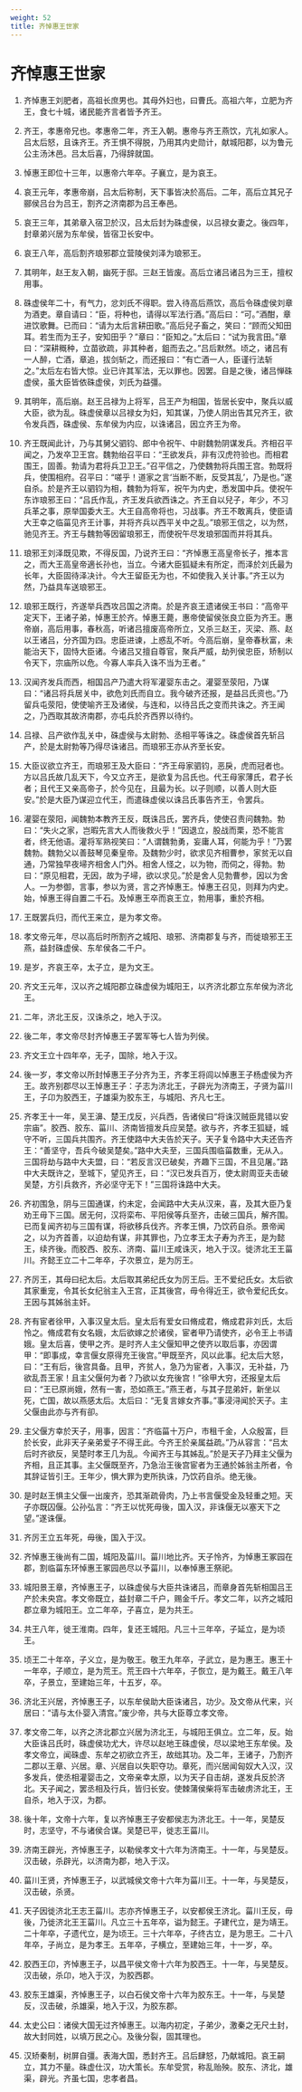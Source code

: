 ```yaml
---
weight: 52
title: 齐悼惠王世家
---
```


# 齐悼惠王世家

1. <span id="齐悼惠王世家-1"></span>
齐悼惠王刘肥者，高祖长庶男也。其母外妇也，曰曹氏。高祖六年，立肥为齐王，食七十城，诸民能齐言者皆予齐王。

2. <span id="齐悼惠王世家-2"></span>
齐王，孝惠帝兄也。孝惠帝二年，齐王入朝。惠帝与齐王燕饮，亢礼如家人。吕太后怒，且诛齐王。齐王惧不得脱，乃用其内史勋计，献城阳郡，以为鲁元公主汤沐邑。吕太后喜，乃得辞就国。

3. <span id="齐悼惠王世家-3"></span>
悼惠王即位十三年，以惠帝六年卒。子襄立，是为哀王。

4. <span id="齐悼惠王世家-4"></span>
哀王元年，孝惠帝崩，吕太后称制，天下事皆决於高后。二年，高后立其兄子郦侯吕台为吕王，割齐之济南郡为吕王奉邑。

5. <span id="齐悼惠王世家-5"></span>
哀王三年，其弟章入宿卫於汉，吕太后封为硃虚侯，以吕禄女妻之。後四年，封章弟兴居为东牟侯，皆宿卫长安中。

6. <span id="齐悼惠王世家-6"></span>
哀王八年，高后割齐琅邪郡立营陵侯刘泽为琅邪王。

7. <span id="齐悼惠王世家-7"></span>
其明年，赵王友入朝，幽死于邸。三赵王皆废。高后立诸吕诸吕为三王，擅权用事。

8. <span id="齐悼惠王世家-8"></span>
硃虚侯年二十，有气力，忿刘氏不得职。尝入待高后燕饮，高后令硃虚侯刘章为酒吏。章自请曰：“臣，将种也，请得以军法行酒。”高后曰：“可。”酒酣，章进饮歌舞。已而曰：“请为太后言耕田歌。”高后兒子畜之，笑曰：“顾而父知田耳。若生而为王子，安知田乎？”章曰：“臣知之。”太后曰：“试为我言田。”章曰：“深耕穊种，立苗欲疏，非其种者，鉏而去之。”吕后默然。顷之，诸吕有一人醉，亡酒，章追，拔剑斩之，而还报曰：“有亡酒一人，臣谨行法斩之。”太后左右皆大惊。业已许其军法，无以罪也。因罢。自是之後，诸吕惮硃虚侯，虽大臣皆依硃虚侯，刘氏为益彊。

9. <span id="齐悼惠王世家-9"></span>
其明年，高后崩。赵王吕禄为上将军，吕王产为相国，皆居长安中，聚兵以威大臣，欲为乱。硃虚侯章以吕禄女为妇，知其谋，乃使人阴出告其兄齐王，欲令发兵西，硃虚侯、东牟侯为内应，以诛诸吕，因立齐王为帝。

10. <span id="齐悼惠王世家-10"></span>
齐王既闻此计，乃与其舅父驷钧、郎中令祝午、中尉魏勃阴谋发兵。齐相召平闻之，乃发卒卫王宫。魏勃绐召平曰：“王欲发兵，非有汉虎符验也。而相君围王，固善。勃请为君将兵卫卫王。”召平信之，乃使魏勃将兵围王宫。勃既将兵，使围相府。召平曰：“嗟乎！道家之言‘当断不断，反受其乱’，乃是也。”遂自杀。於是齐王以驷钧为相，魏勃为将军，祝午为内史，悉发国中兵。使祝午东诈琅邪王曰：“吕氏作乱，齐王发兵欲西诛之。齐王自以兒子，年少，不习兵革之事，原举国委大王。大王自高帝将也，习战事。齐王不敢离兵，使臣请大王幸之临菑见齐王计事，并将齐兵以西平关中之乱。”琅邪王信之，以为然，驰见齐王。齐王与魏勃等因留琅邪王，而使祝午尽发琅邪国而并将其兵。

11. <span id="齐悼惠王世家-11"></span>
琅邪王刘泽既见欺，不得反国，乃说齐王曰：“齐悼惠王高皇帝长子，推本言之，而大王高皇帝適长孙也，当立。今诸大臣狐疑未有所定，而泽於刘氏最为长年，大臣固待泽决计。今大王留臣无为也，不如使我入关计事。”齐王以为然，乃益具车送琅邪王。

12. <span id="齐悼惠王世家-12"></span>
琅邪王既行，齐遂举兵西攻吕国之济南。於是齐哀王遗诸侯王书曰：“高帝平定天下，王诸子弟，悼惠王於齐。悼惠王薨，惠帝使留侯张良立臣为齐王。惠帝崩，高后用事，春秋高，听诸吕擅废高帝所立，又杀三赵王，灭梁、燕、赵以王诸吕，分齐国为四。忠臣进谏，上惑乱不听。今高后崩，皇帝春秋富，未能治天下，固恃大臣诸。今诸吕又擅自尊官，聚兵严威，劫列侯忠臣，矫制以令天下，宗庙所以危。今寡人率兵入诛不当为王者。”

13. <span id="齐悼惠王世家-13"></span>
汉闻齐发兵而西，相国吕产乃遣大将军灌婴东击之。灌婴至荥阳，乃谋曰：“诸吕将兵居关中，欲危刘氏而自立。我今破齐还报，是益吕氏资也。”乃留兵屯荥阳，使使喻齐王及诸侯，与连和，以待吕氏之变而共诛之。齐王闻之，乃西取其故济南郡，亦屯兵於齐西界以待约。

14. <span id="齐悼惠王世家-14"></span>
吕禄、吕产欲作乱关中，硃虚侯与太尉勃、丞相平等诛之。硃虚侯首先斩吕产，於是太尉勃等乃得尽诛诸吕。而琅邪王亦从齐至长安。

15. <span id="齐悼惠王世家-15"></span>
大臣议欲立齐王，而琅邪王及大臣曰：“齐王母家驷钧，恶戾，虎而冠者也。方以吕氏故几乱天下，今又立齐王，是欲复为吕氏也。代王母家薄氏，君子长者；且代王又亲高帝子，於今见在，且最为长。以子则顺，以善人则大臣安。”於是大臣乃谋迎立代王，而遣硃虚侯以诛吕氏事告齐王，令罢兵。

16. <span id="齐悼惠王世家-16"></span>
灌婴在荥阳，闻魏勃本教齐王反，既诛吕氏，罢齐兵，使使召责问魏勃。勃曰：“失火之家，岂暇先言大人而後救火乎！”因退立，股战而栗，恐不能言者，终无他语。灌将军熟视笑曰：“人谓魏勃勇，妄庸人耳，何能为乎！”乃罢魏勃。魏勃父以善鼓琴见秦皇帝。及魏勃少时，欲求见齐相曹参，家贫无以自通，乃常独早夜埽齐相舍人门外。相舍人怪之，以为物，而伺之，得勃。勃曰：“原见相君，无因，故为子埽，欲以求见。”於是舍人见勃曹参，因以为舍人。一为参御，言事，参以为贤，言之齐悼惠王。悼惠王召见，则拜为内史。始，悼惠王得自置二千石。及悼惠王卒而哀王立，勃用事，重於齐相。

17. <span id="齐悼惠王世家-17"></span>
王既罢兵归，而代王来立，是为孝文帝。

18. <span id="齐悼惠王世家-18"></span>
孝文帝元年，尽以高后时所割齐之城阳、琅邪、济南郡复与齐，而徙琅邪王王燕，益封硃虚侯、东牟侯各二千户。

19. <span id="齐悼惠王世家-19"></span>
是岁，齐哀王卒，太子立，是为文王。

20. <span id="齐悼惠王世家-20"></span>
齐文王元年，汉以齐之城阳郡立硃虚侯为城阳王，以齐济北郡立东牟侯为济北王。

21. <span id="齐悼惠王世家-21"></span>
二年，济北王反，汉诛杀之，地入于汉。

22. <span id="齐悼惠王世家-22"></span>
後二年，孝文帝尽封齐悼惠王子罢军等七人皆为列侯。

23. <span id="齐悼惠王世家-23"></span>
齐文王立十四年卒，无子，国除，地入于汉。

24. <span id="齐悼惠王世家-24"></span>
後一岁，孝文帝以所封悼惠王子分齐为王，齐孝王将闾以悼惠王子杨虚侯为齐王。故齐别郡尽以王悼惠王子：子志为济北王，子辟光为济南王，子贤为菑川王，子卬为胶西王，子雄渠为胶东王，与城阳、齐凡七王。

25. <span id="齐悼惠王世家-25"></span>
齐孝王十一年，吴王濞、楚王戊反，兴兵西，告诸侯曰“将诛汉贼臣晁错以安宗庙”。胶西、胶东、菑川、济南皆擅发兵应吴楚。欲与齐，齐孝王狐疑，城守不听，三国兵共围齐。齐王使路中大夫告於天子。天子复令路中大夫还告齐王：“善坚守，吾兵今破吴楚矣。”路中大夫至，三国兵围临菑数重，无从入。三国将劫与路中大夫盟，曰：“若反言汉已破矣，齐趣下三国，不且见屠。”路中大夫既许之，至城下，望见齐王，曰：“汉已发兵百万，使太尉周亚夫击破吴楚，方引兵救齐，齐必坚守无下！”三国将诛路中大夫。

26. <span id="齐悼惠王世家-26"></span>
齐初围急，阴与三国通谋，约未定，会闻路中大夫从汉来，喜，及其大臣乃复劝王毋下三国。居无何，汉将栾布、平阳侯等兵至齐，击破三国兵，解齐围。已而复闻齐初与三国有谋，将欲移兵伐齐。齐孝王惧，乃饮药自杀。景帝闻之，以为齐首善，以迫劫有谋，非其罪也，乃立孝王太子寿为齐王，是为懿王，续齐後。而胶西、胶东、济南、菑川王咸诛灭，地入于汉。徙济北王王菑川。齐懿王立二十二年卒，子次景立，是为厉王。

27. <span id="齐悼惠王世家-27"></span>
齐厉王，其母曰纪太后。太后取其弟纪氏女为厉王后。王不爱纪氏女。太后欲其家重宠，令其长女纪翁主入王宫，正其後宫，毋令得近王，欲令爱纪氏女。王因与其姊翁主奸。

28. <span id="齐悼惠王世家-28"></span>
齐有宦者徐甲，入事汉皇太后。皇太后有爱女曰脩成君，脩成君非刘氏，太后怜之。脩成君有女名娥，太后欲嫁之於诸侯，宦者甲乃请使齐，必令王上书请娥。皇太后喜，使甲之齐。是时齐人主父偃知甲之使齐以取后事，亦因谓甲：“即事成，幸言偃女原得充王後宫。”甲既至齐，风以此事。纪太后大怒，曰：“王有后，後宫具备。且甲，齐贫人，急乃为宦者，入事汉，无补益，乃欲乱吾王家！且主父偃何为者？乃欲以女充後宫！”徐甲大穷，还报皇太后曰：“王已原尚娥，然有一害，恐如燕王。”燕王者，与其子昆弟奸，新坐以死，亡国，故以燕感太后。太后曰：“无复言嫁女齐事。”事浸浔闻於天子。主父偃由此亦与齐有卻。

29. <span id="齐悼惠王世家-29"></span>
主父偃方幸於天子，用事，因言：“齐临菑十万户，市租千金，人众殷富，巨於长安，此非天子亲弟爱子不得王此。今齐王於亲属益疏。”乃从容言：“吕太后时齐欲反，吴楚时孝王几为乱。今闻齐王与其姊乱。”於是天子乃拜主父偃为齐相，且正其事。主父偃既至齐，乃急治王後宫宦者为王通於姊翁主所者，令其辞证皆引王。王年少，惧大罪为吏所执诛，乃饮药自杀。绝无後。

30. <span id="齐悼惠王世家-30"></span>
是时赵王惧主父偃一出废齐，恐其渐疏骨肉，乃上书言偃受金及轻重之短。天子亦既囚偃。公孙弘言：“齐王以忧死毋後，国入汉，非诛偃无以塞天下之望。”遂诛偃。

31. <span id="齐悼惠王世家-31"></span>
齐厉王立五年死，毋後，国入于汉。

32. <span id="齐悼惠王世家-32"></span>
齐悼惠王後尚有二国，城阳及菑川。菑川地比齐。天子怜齐，为悼惠王冢园在郡，割临菑东环悼惠王冢园邑尽以予菑川，以奉悼惠王祭祀。

33. <span id="齐悼惠王世家-33"></span>
城阳景王章，齐悼惠王子，以硃虚侯与大臣共诛诸吕，而章身首先斩相国吕王产於未央宫。孝文帝既立，益封章二千户，赐金千斤。孝文二年，以齐之城阳郡立章为城阳王。立二年卒，子喜立，是为共王。

34. <span id="齐悼惠王世家-34"></span>
共王八年，徙王淮南。四年，复还王城阳。凡三十三年卒，子延立，是为顷王。

35. <span id="齐悼惠王世家-35"></span>
顷王二十年卒，子义立，是为敬王。敬王九年卒，子武立，是为惠王。惠王十一年卒，子顺立，是为荒王。荒王四十六年卒，子恢立，是为戴王。戴王八年卒，子景立，至建始三年，十五岁，卒。

36. <span id="齐悼惠王世家-36"></span>
济北王兴居，齐悼惠王子，以东牟侯助大臣诛诸吕，功少。及文帝从代来，兴居曰：“请与太仆婴入清宫。”废少帝，共与大臣尊立孝文帝。

37. <span id="齐悼惠王世家-37"></span>
孝文帝二年，以齐之济北郡立兴居为济北王，与城阳王俱立。立二年，反。始大臣诛吕氏时，硃虚侯功尤大，许尽以赵地王硃虚侯，尽以梁地王东牟侯。及孝文帝立，闻硃虚、东牟之初欲立齐王，故绌其功。及二年，王诸子，乃割齐二郡以王章、兴居。章、兴居自以失职夺功。章死，而兴居闻匈奴大入汉，汉多发兵，使丞相灌婴击之，文帝亲幸太原，以为天子自击胡，遂发兵反於济北。天子闻之，罢丞相及行兵，皆归长安。使棘蒲侯柴将军击破虏济北王，王自杀，地入于汉，为郡。

38. <span id="齐悼惠王世家-38"></span>
後十年，文帝十六年，复以齐悼惠王子安都侯志为济北王。十一年，吴楚反时，志坚守，不与诸侯合谋。吴楚已平，徙志王菑川。

39. <span id="齐悼惠王世家-39"></span>
济南王辟光，齐悼惠王子，以勒侯孝文十六年为济南王。十一年，与吴楚反。汉击破，杀辟光，以济南为郡，地入于汉。

40. <span id="齐悼惠王世家-40"></span>
菑川王贤，齐悼惠王子，以武城侯文帝十六年为菑川王。十一年，与吴楚反，汉击破，杀贤。

41. <span id="齐悼惠王世家-41"></span>
天子因徙济北王志王菑川。志亦齐悼惠王子，以安都侯王济北。菑川王反，毋後，乃徙济北王王菑川。凡立三十五年卒，谥为懿王。子建代立，是为靖王。二十年卒，子遗代立，是为顷王。三十六年卒，子终古立，是为思王。二十八年卒，子尚立，是为孝王。五年卒，子横立，至建始三年，十一岁，卒。

42. <span id="齐悼惠王世家-42"></span>
胶西王卬，齐悼惠王子，以昌平侯文帝十六年为胶西王。十一年，与吴楚反。汉击破，杀卬，地入于汉，为胶西郡。

43. <span id="齐悼惠王世家-43"></span>
胶东王雄渠，齐悼惠王子，以白石侯文帝十六年为胶东王。十一年，与吴楚反，汉击破，杀雄渠，地入于汉，为胶东郡。

44. <span id="齐悼惠王世家-44"></span>
太史公曰：诸侯大国无过齐悼惠王。以海内初定，子弟少，激秦之无尺土封，故大封同姓，以填万民之心。及後分裂，固其理也。

45. <span id="齐悼惠王世家-45"></span>
汉矫秦制，树屏自彊。表海大国，悉封齐王。吕后肆怒，乃献城阳。哀王嗣立，其力不量。硃虚仕汉，功大策长。东牟受赏，称乱贻殃。胶东、济北，雄渠，辟光。齐虽七国，忠孝者昌。
